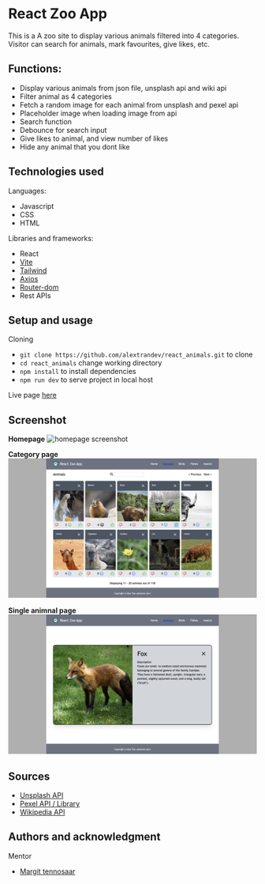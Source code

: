 # React Zoo App

This is a A zoo site to display various animals filtered into 4 categories. Visitor can search for animals, mark favourites, give likes, etc.

## Functions:
- Display various animals from json file, unsplash api and wiki api
- Filter animal as 4 categories
- Fetch a random image for each animal from unsplash and pexel api
- Placeholder image when loading image from api
- Search function
- Debounce for search input
- Give likes to animal, and view number of likes
- Hide any animal that you dont like

## Technologies used

Languages:

- Javascript
- CSS
- HTML

Libraries and frameworks:

- React
- [Vite](https://vitejs.dev/)
- [Tailwind](https://tailwindcss.com/)
- [Axios](https://github.com/axios/axios)
- [Router-dom](https://www.npmjs.com/package/react-router-dom)
- Rest APIs

## Setup and usage

Cloning
- ```git clone https://github.com/alextrandev/react_animals.git``` to clone
- ```cd react_animals``` change working directory
- ```npm install``` to install dependencies
- ```npm run dev``` to serve project in local host

Live page [here](https://github.com/margittennosaar/markdown_study_materials)

## Screenshot
**Homepage**
![homepage screenshot](./public/screenshots/homepage_screenshot.png)

**Category page**
![category page screenshot](./public/screenshots/category_page_screenshot.png)

**Single animnal page**
![single animal page screenshot](./public/screenshots/single_animal_page_screenshot.png)

## Sources 

- [Unsplash API](https://unsplash.com/developers)
- [Pexel API / Library](https://github.com/pexels/pexels-javascript.git)
- [Wikipedia API](https://www.mediawiki.org/wiki/API)

## Authors and acknowledgment

Mentor
- [Margit tennosaar](https://github.com/margittennosaar)